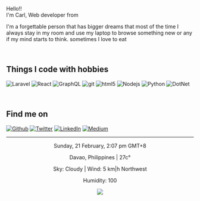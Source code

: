 <p>Hello!! </br> I'm Carl, Web developer from <img src="https://upload.wikimedia.org/wikipedia/commons/9/99/Flag_of_the_Philippines.svg" width="13"/></p>
<p>I'm a forgettable person that has bigger dreams that most of the time I always stay in my room and use my laptop to browse something new or any if my mind starts to think. sometimes I love to eat</p>
</br>
<h2>Things I code with hobbies</h2>
<p>
  <img alt="Laravel" src="https://img.shields.io/badge/-Laravel-ff2d20?style=flat-square&logo=laravel&logoColor=white"/>
  <img alt="React" src="https://img.shields.io/badge/-React-45b8d8?style=flat-square&logo=react&logoColor=white" />
  <img alt="GraphQL" src="https://img.shields.io/badge/-GraphQL-E10098?style=flat-square&logo=graphql&logoColor=white" />
  <img alt="git" src="https://img.shields.io/badge/-Git-F05032?style=flat-square&logo=git&logoColor=white" />
  <img alt="html5" src="https://img.shields.io/badge/-HTML5-E34F26?style=flat-square&logo=html5&logoColor=white" />
  <img alt="Nodejs" src="https://img.shields.io/badge/-Nodejs-43853d?style=flat-square&logo=Node.js&logoColor=white" />
  <img alt="Python" src="https://img.shields.io/badge/-Python-f9d44a?style=flat-square&logo=python&logoColor=white" />
  <img alt="DotNet" src="https://img.shields.io/badge/-Core-5c2992?style=flat-square&logo=.net&logoColor=white" />
</p>
</br>
<h2>Find me on</h2>
<p><a href="https://github.com/beRoller" target="_blank"><img alt="Github" src="https://img.shields.io/badge/GitHub-%2312100E.svg?&style=for-the-badge&logo=Github&logoColor=white" /></a> <a href="https://twitter.com/10011010100101C" target="_blank"><img alt="Twitter" src="https://img.shields.io/badge/twitter-%231DA1F2.svg?&style=for-the-badge&logo=twitter&logoColor=white" /></a> <a href="https://www.linkedin.com/in/carl-cabahug-289316126/" target="_blank"><img alt="LinkedIn" src="https://img.shields.io/badge/linkedin-%230077B5.svg?&style=for-the-badge&logo=linkedin&logoColor=white" /></a> <a href="https://medium.com/@th.guibert" target="_blank"><img alt="Medium" src="https://img.shields.io/badge/medium-%2312100E.svg?&style=for-the-badge&logo=medium&logoColor=white" /></a>
</p>

------------
<p align="center">Sunday, 21 February, 2:07 pm GMT+8</p>
<p align="center">Davao, Philippines | 27c°</p>
<p align="center">Sky: Cloudy | Wind: 5 km|h Northwest</p>
<p align="center">Humidity: 100</p>
<p align="center"><img src="https://github.com/beRoller/beRoller/workflows/README%20build/badge.svg" /></p>

